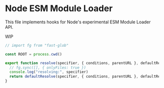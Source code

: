 # Node ESM Module Loader

This file implements hooks for Node's experimental ESM Module Loader API.

WIP

```mjs
// import fg from "fast-glob"
```

```mjs
const ROOT = process.cwd()
```

```mjs
export function resolve(specifier, { conditions, parentURL }, defaultResolve) {
  // fg.sync([], { onlyFiles: true })
  console.log("resolving:", specifier)
  return defaultResolve(specifier, { conditions, parentURL }, defaultResolve)
}
```
